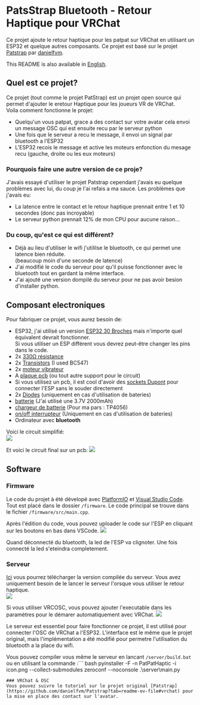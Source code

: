 # PatsStrap Bluetooth - Retour Haptique pour VRChat
Ce projet ajoute le retour haptique pour les patpat sur VRChat en utilisant un ESP32 et quelque autres composants. Ce projet est basé sur le projet [Patstrap](https://github.com/danielfvm/Patstrap) par [danielfvm](https://github.com/danielfvm).

This README is also available in [English](https://github.com/kikookraft/HapticPatPat/blob/main/README.md).

## Quel est ce projet?
Ce projet (tout comme le projet PatStrap) est un projet open source qui permet d'ajouter le eretour Haptique pour les joueurs VR de VRChat.  
Voila comment fonctionne le projet:
- Quelqu'un vous patpat, grace a des contact sur votre avatar cela envoi un message OSC qui est ensuite recu par le serveur python 
- Une fois que le serveur a recu le message, il envoi un signal par bluetooth a l'ESP32
- L'ESP32 recois le message et active les moteurs enfonction du mesage recu (gauche, droite ou les eux moteurs)

### Pourquois faire une autre version de ce proje?
J'avais essayé d'utiliser le projet Patstrap cependant j'avais eu quelque problèmes avec lui, du coup je l'ai refais a ma sauce. 
Les problèmes que j'avais eu:
- La latence entre le contact et le retour haptique prennait entre 1 et 10 secondes (donc pas incroyable)
- Le serveur python prennait 12% de mon CPU pour aucune raison...

### Du coup, qu'est ce qui est différent?
- Déjà au lieu d'utiliser le wifi j'utililse le bluetooth, ce qui permet une latence bien réduite.   
 (beaucoup moin d'une seconde de latence)
- J'ai modifié le code du serveur pour qu'il puisse fonctionner avec le bluetooth tout en gardant la même interface.
- J'ai ajouté une version dompilé du serveur pour ne pas avoir besion d'installer python.

## Composant electroniques
Pour fabriquer ce projet, vous aurez besoin de:
- ESP32, j'ai utilisé un version [ESP32 30 Broches](https://aliexpress.com/item/1005005970816555.html) mais n'importe quel équivalent devrait fonctionner.  
Si vous utiliser un ESP différent vous devrez peut-être changer les pins dans le code.
- 2x [330Ω résistance](https://aliexpress.com/item/1005006362959267.html)
- 2x [Transistors](https://aliexpress.com/item/1005005755402536.html) (I used BC547)
- 2x [moteur vibrateur](https://aliexpress.com/item/1005001446097852.html)
- A [plaque pcb](https://aliexpress.com/item/1005006365975004.html) (ou tout autre support pour le circuit)
- Si vous utilisez un pcb, il est cool d'avoir des [sockets Dupont](https://amzn.eu/d/i0pZoIV) pour connecter l'ESP sans le souder directement
- 2x [Diodes](https://aliexpress.com/item/1005006054373731.html) (uniquement en cas d'utilisation de bateries)
- [batterie](https://www.amazon.com/dp/B0B7N2T1TD?psc=1&ref=ppx_yo2ov_dt_b_product_details) (J'ai utilisé une 3.7V 2000mAh)
- [chargeur de batterie](https://aliexpress.com/item/1005006274938832.html) (Pour ma pars : TP4056)
- [on/off interrupteur](https://aliexpress.com/item/1005003938856402.html) (Uniquement en cas d'utilisation de bateries)
- Ordinateur avec **bluetooth**   
 
Voici le circuit simplifié:  
![](https://raw.githubusercontent.com/kikookraft/HapticPatPat/main/img/final_circuit.png)

Et voici le circuit final sur un pcb:
![](https://raw.githubusercontent.com/kikookraft/HapticPatPat/main/img/geek_sandwich.JPG)

## Software
### Firmware
Le code du projet à été dévelopé avec [PlatformIO](https://platformio.org/platformio-ide) et [Visual Studio Code](https://code.visualstudio.com/).
Tout est placé dans le dossier `/firmware`.
Le code principal se trouve dans le fichier `/firmware/src/main.cpp`.

Après l'édition du code, vous pouvez uploader le code sur l'ESP en cliquant sur les boutons en bas dans VSCode.
![](https://raw.githubusercontent.com/kikookraft/HapticPatPat/main/img/vsc.png)

Quand déconnecté du bluetooth, la led de l'ESP va clignoter. Une fois connecté la led s'eteindra completement.

### Serveur
[Ici](https://github.com/kikookraft/HapticPatPat/releases) vous pourrez télécharger la version compilée du serveur.
Vous avez uniquement besoin de le lancer le serveur l'orsque vous utiliser le retour haptique.  
![](https://raw.githubusercontent.com/kikookraft/HapticPatPat/main/img/UI.png)

Si vous utiliser VRCOSC, vous pouvez ajouter l'executable dans les paramètres pour le démarer automatiquement avec VRChat. 
![](https://raw.githubusercontent.com/kikookraft/HapticPatPat/main/img/vrcosc.png)

Le serveur est essentiel pour faire fonctionner ce projet, il est utilisé pour connecter l'OSC de VRChat a l'ESP32.
L'interface est le même que le projet original, mais l'implémentation a été modifié pour permetre l'utilisation du bluetooth a la place du wifi.

Vous pouvez compiler vous même le serveur en lancant `/server/build.bat` ou en utilisant la commande :``` bash
pyinstaller -F -n PatPatHaptic -i icon.png --collect-submodules zeroconf --noconsole .\server\main.py
```
### VRChat & OSC
Vous pouvez suivre le tutoriel sur le projet original [Patstrap](https://github.com/danielfvm/Patstrap?tab=readme-ov-file#vrchat) pour la mise en place des contact sur l'avatar.
